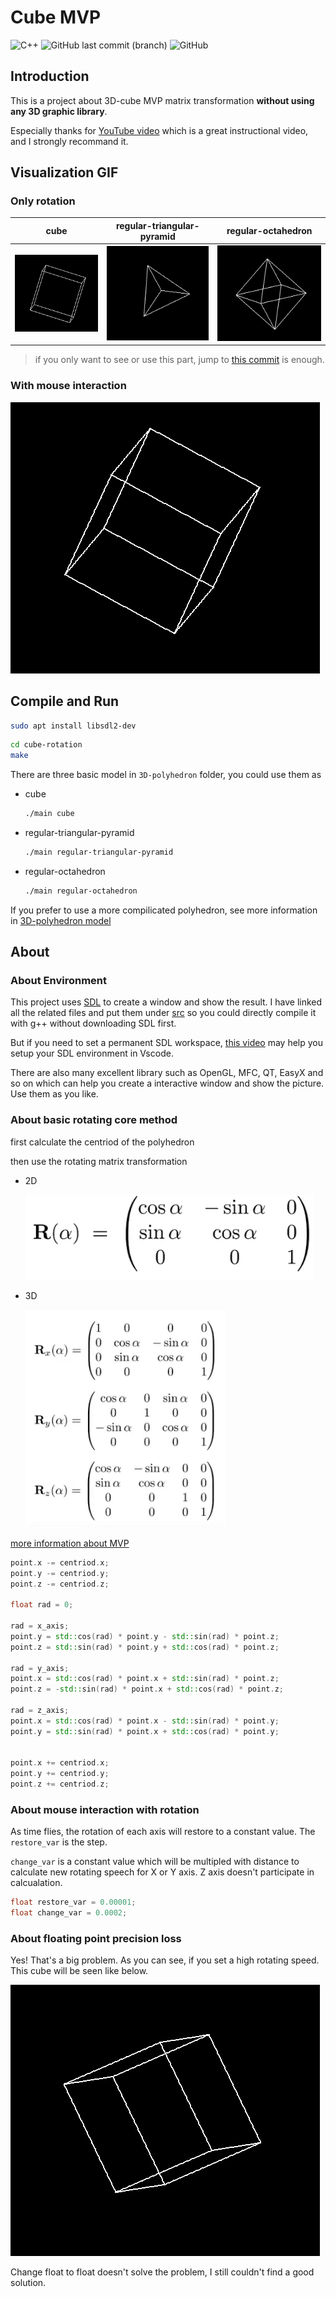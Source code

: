 # Cube MVP

![C++](https://img.shields.io/badge/C++-Solutions-blue.svg?style=flat&logo=c%2B%2B)
![GitHub last commit (branch)](https://img.shields.io/github/last-commit/luzhixing12345/cube-rotation/main)
![GitHub](https://img.shields.io/github/license/luzhixing12345/cube-rotation)

## Introduction

This is a project about 3D-cube MVP matrix transformation **without using any 3D graphic library**.

Especially thanks for [YouTube video](https://www.youtube.com/watch?v=kdRJgYO1BJM) which is a great instructional video, and I strongly recommand it.

## Visualization GIF

### Only rotation

|                                          cube                                          |                          regular-triangular-pyramid                          |                               regular-octahedron                               |
| :------------------------------------------------------------------------------------: | :--------------------------------------------------------------------------: | :----------------------------------------------------------------------------: |
| ![smallcube](https://raw.githubusercontent.com/learner-lu/picbed/master/smallcube.gif) | ![tran](https://raw.githubusercontent.com/learner-lu/picbed/master/tran.gif) | ![obasd](https://raw.githubusercontent.com/learner-lu/picbed/master/obasd.gif) |

> if you only want to see or use this part, jump to [this commit](https://github.com/luzhixing12345/cube-rotation/tree/a67acca37af1666ffcbfce6cd5ebd9eeb7c968a6) is enough.

### With mouse interaction

![mouseinter](https://raw.githubusercontent.com/learner-lu/picbed/master/mouseinter.gif)

## Compile and Run

```bash
sudo apt install libsdl2-dev
```

```bash
cd cube-rotation
make
```

There are three basic model in `3D-polyhedron` folder, you could use them as

- cube

  ```bash
  ./main cube
  ```

- regular-triangular-pyramid

  ```bash
  ./main regular-triangular-pyramid
  ```

- regular-octahedron

  ```bash
  ./main regular-octahedron
  ```

If you prefer to use a more compilicated polyhedron, see more information in [3D-polyhedron model](3D-polyhedron/README.md)

## About

### About Environment

This project uses [SDL](https://www.libsdl.org/) to create a window and show the result. I have linked all the related files and put them under [src](src) so you could directly compile it with g++ without downloading SDL first.

But if you need to set a permanent SDL workspace, [this video](https://www.youtube.com/watch?v=jUZZC9UXyFs) may help you setup your SDL environment in Vscode.

There are also many excellent library such as OpenGL, MFC, QT, EasyX and so on which can help you create a interactive window and show the picture. Use them as you like.

### About basic rotating core method

first calculate the centriod of the polyhedron

then use the rotating matrix transformation

- 2D

  ![20220626173256](https://raw.githubusercontent.com/learner-lu/picbed/master/20220626173256.png)

- 3D

  ![20220626173340](https://raw.githubusercontent.com/learner-lu/picbed/master/20220626173340.png)

[more information about MVP](https://zhuanlan.zhihu.com/p/478332678)

```c++
point.x -= centriod.x;
point.y -= centriod.y;
point.z -= centriod.z;

float rad = 0;

rad = x_axis;
point.y = std::cos(rad) * point.y - std::sin(rad) * point.z;
point.z = std::sin(rad) * point.y + std::cos(rad) * point.z;

rad = y_axis;
point.x = std::cos(rad) * point.x + std::sin(rad) * point.z;
point.z = -std::sin(rad) * point.x + std::cos(rad) * point.z;

rad = z_axis;
point.x = std::cos(rad) * point.x - std::sin(rad) * point.y;
point.y = std::sin(rad) * point.x + std::cos(rad) * point.y;


point.x += centriod.x;
point.y += centriod.y;
point.z += centriod.z;
```

### About mouse interaction with rotation

As time flies, the rotation of each axis will restore to a constant value. The `restore_var` is the step.

`change_var` is a constant value which will be multipled with distance to calculate new rotating speech for X or Y axis. Z axis doesn't participate in calcualation.

```c++
float restore_var = 0.00001;
float change_var = 0.0002;
```

### About floating point precision loss

Yes! That's a big problem. As you can see, if you set a high rotating speed. This cube will be seen like below.

![floatproblem](https://raw.githubusercontent.com/learner-lu/picbed/master/floatproblem.gif)

Change float to float doesn't solve the problem, I still couldn't find a good solution.
